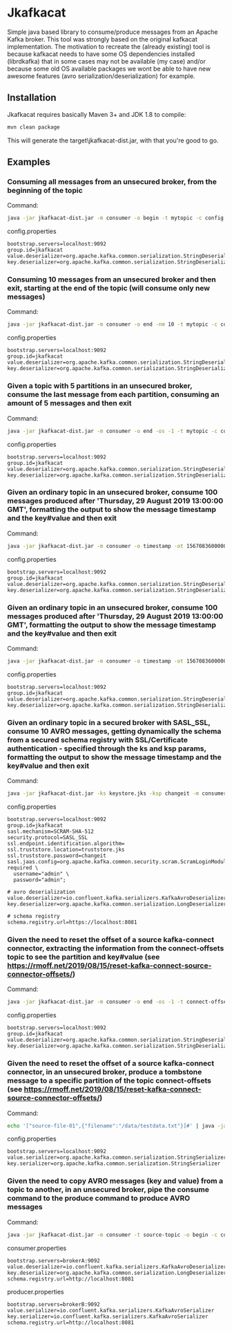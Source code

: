 # Jkafkacat

Simple java based library to consume/produce messages from an Apache Kafka broker. This tool was strongly based on the original kafkacat implementation.
The motivation to recreate the (already existing) tool is because kafkacat needs to have some OS dependencies installed (librdkafka) that in some cases may not be available (my case) and/or because some old OS available packages we wont be able to have new awesome features (avro serialization/deserialization) for example.

## Installation

Jkafkacat requires basically Maven 3+ and JDK 1.8 to compile:
```bash
mvn clean package
```
This will generate the target\jkafkacat-dist.jar, with that you're good to go.

## Examples

### Consuming all messages from an unsecured broker, from the beginning of the topic

Command:

```bash
java -jar jkafkacat-dist.jar -m consumer -o begin -t mytopic -c config.properties
```

config.properties

```properties
bootstrap.servers=localhost:9092
group.id=jkafkacat
value.deserializer=org.apache.kafka.common.serialization.StringDeserializer
key.deserializer=org.apache.kafka.common.serialization.StringDeserializer
```

### Consuming 10 messages from an unsecured broker and then exit, starting at the end of the topic (will consume only new messages)

Command:

```bash
java -jar jkafkacat-dist.jar -m consumer -o end -nm 10 -t mytopic -c config.properties
```

config.properties

```properties
bootstrap.servers=localhost:9092
group.id=jkafkacat
value.deserializer=org.apache.kafka.common.serialization.StringDeserializer
key.deserializer=org.apache.kafka.common.serialization.StringDeserializer
```

### Given a topic with 5 partitions in an unsecured broker, consume the last message from each partition, consuming an amount of 5 messages and then exit

Command:

```bash
java -jar jkafkacat-dist.jar -m consumer -o end -os -1 -t mytopic -c config.properties -nm 5
```

config.properties

```properties
bootstrap.servers=localhost:9092
group.id=jkafkacat
value.deserializer=org.apache.kafka.common.serialization.StringDeserializer
key.deserializer=org.apache.kafka.common.serialization.StringDeserializer
```

### Given an ordinary topic in an unsecured broker, consume 100 messages produced after 'Thursday, 29 August 2019 13:00:00 GMT', formatting the output to show the message timestamp and the key#value and then exit

Command:

```bash
java -jar jkafkacat-dist.jar -m consumer -o timestamp -ot 1567083600000 -t mytopic -c config.properties -nm 100 -f "%T %k#%v"
```

config.properties

```properties
bootstrap.servers=localhost:9092
group.id=jkafkacat
value.deserializer=org.apache.kafka.common.serialization.StringDeserializer
key.deserializer=org.apache.kafka.common.serialization.StringDeserializer
```

### Given an ordinary topic in an unsecured broker, consume 100 messages produced after 'Thursday, 29 August 2019 13:00:00 GMT', formatting the output to show the message timestamp and the key#value and then exit

Command:

```bash
java -jar jkafkacat-dist.jar -m consumer -o timestamp -ot 1567083600000 -t mytopic -c config.properties -nm 100 -f "%T %k#%v"
```

config.properties

```properties
bootstrap.servers=localhost:9092
group.id=jkafkacat
value.deserializer=org.apache.kafka.common.serialization.StringDeserializer
key.deserializer=org.apache.kafka.common.serialization.StringDeserializer
```

### Given an ordinary topic in a secured broker with SASL_SSL, consume 10 AVRO messages, getting dynamically the schema from a secured schema registry with SSL/Certificate authentication - specified through the ks and ksp params, formatting the output to show the message timestamp and the key#value and then exit

Command:

```bash
java -jar jkafkacat-dist.jar -ks keystore.jks -ksp changeit -m consumer -o end -nm 10 -t mytopic -c config.properties -f "%k#%v"
```

config.properties

```properties
bootstrap.servers=localhost:9092
group.id=jkafkacat
sasl.mechanism=SCRAM-SHA-512
security.protocol=SASL_SSL
ssl.endpoint.identification.algorithm=
ssl.truststore.location=truststore.jks
ssl.truststore.password=changeit
sasl.jaas.config=org.apache.kafka.common.security.scram.ScramLoginModule required \
  username="admin" \
  password="admin";

# avro deserialization
value.deserializer=io.confluent.kafka.serializers.KafkaAvroDeserializer
key.deserializer=org.apache.kafka.common.serialization.LongDeserializer

# schema registry
schema.registry.url=https://localhost:8081
```

### Given the need to reset the offset of a source kafka-connect connector, extracting the information from the connect-offsets topic to see the partition and key#value (see https://rmoff.net/2019/08/15/reset-kafka-connect-source-connector-offsets/)

Command:

```bash
java -jar jkafkacat-dist.jar -m consumer -o end -os -1 -t connect-offsets -c config.properties -f "\nKey (%K bytes): %k \nValue (%V bytes): %v \nTimestamp: %T \nPartition: %p \nOffset: %o\n"
```

config.properties

```properties
bootstrap.servers=localhost:9092
group.id=jkafkacat
value.deserializer=org.apache.kafka.common.serialization.StringDeserializer
key.deserializer=org.apache.kafka.common.serialization.StringDeserializer
```

### Given the need to reset the offset of a source kafka-connect connector, in an unsecured broker, produce a tombstone message to a specific partition of the topic connect-offsets (see https://rmoff.net/2019/08/15/reset-kafka-connect-source-connector-offsets/)

Command:

```bash
echo '["source-file-01",{"filename":"/data/testdata.txt"}]#' | java -jar jkafkacat-dist.jar -m producer -t connect-offsets -c config.properties -K # -p 20
```

config.properties

```properties
bootstrap.servers=localhost:9092
value.serializer=org.apache.kafka.common.serialization.StringSerializer
key.serializer=org.apache.kafka.common.serialization.StringSerializer
```


### Given the need to copy AVRO messages (key and value) from a topic to another, in an unsecured broker, pipe the consume command to the produce command to produce AVRO messages

Command:

```bash
java -jar jkafkacat-dist.jar -m consumer -t source-topic -o begin -c consumer.properties -f "%k#%v" | java -jar jkafkacat-dist.jar -m producer -t target-topic -c producer.properties -K #
```

consumer.properties

```properties
bootstrap.servers=brokerA:9092
value.deserializer=io.confluent.kafka.serializers.KafkaAvroDeserializer
key.deserializer=org.apache.kafka.common.serialization.LongDeserializer
schema.registry.url=http://localhost:8081
```

producer.properties

```properties
bootstrap.servers=brokerB:9092
value.serializer=io.confluent.kafka.serializers.KafkaAvroSerializer
key.serializer=io.confluent.kafka.serializers.KafkaAvroSerializer
schema.registry.url=http://localhost:8081
```
